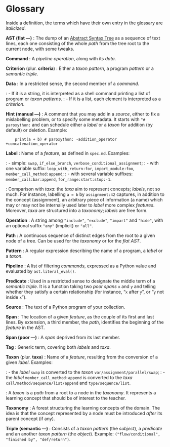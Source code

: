 # Glossary

Inside a definition, the terms which have their own entry in the glossary are _italicized_.

**AST (flat —)**
:   The dump of an [Abstract Syntax Tree](https://en.wikipedia.org/wiki/Abstract_syntax_tree) as a sequence of text lines, each one consisting of the whole _path_ from the tree root to the current node, with some tweaks.

**Command**
:   A _pipeline_ _operation_, along with its _data_.

**Criterion** (plur. **criteria**)
:   Either a _taxon_ _pattern_, a program _pattern_ or a _semantic triple_.

**Data**
:   In a restricted sense, the second member of a _command_.

:   - If it is a string, it is interpreted as a shell command printing a list of program or _taxon_ _patterns_.
:   - If it is a list, each element is interpreted as a _criterion_.

**Hint (manual —)**
:   A comment that you may add in a _source_, either to fix a mislabelling problem, or to specify some metadata. It starts with `"# paroxython:` and can schedule either a _label_ or a _taxon_ for addition (by default) or deletion. Example:

        print(a + b) # paroxython: -addition_operator +concatenation_operator

**Label**
:   Name of a _feature_, as defined in `spec.md`. Examples:

:   - simple: `swap`, `if_else_branch`, `verbose_conditional_assignment`;
:   - with one variable suffix: `loop_with_return:for`, `import_module:foo`, `member_call_method:append`;
:   - with several variable suffixes: `member_call:bar:append`, `for_range:start:stop:-1`.

:   Comparison with _taxa_: the _taxa_ aim to represent concepts; _labels_, not so much. For instance, labelling `a = b` by `assignment:42` captures, in addition to the concept (assignment), an arbitrary piece of information (a name) which may or may not be internally used later to _label_ more complex _features_. Moreover, _taxa_ are structured into a _taxonomy_; _labels_ are free form.

**Operation**
:   A string among `"include"`, `"exclude"`, `"impart"` and `"hide"`, with an optional suffix `"any"` (implicit) or `"all"`.

**Path**
:   A continuous sequence of distinct edges from the root to a given node of a tree. Can be used for the _taxonomy_ or for the _flat AST_.

**Pattern**
:   A regular expression describing the name of a program, a _label_ or a _taxon_.

**Pipeline**
:   A list of filtering _commands_, expressed as a Python value and evaluated by `ast.literal_eval()`.

**Predicate**
:   Used in a restricted sense to designate the middle term of a _semantic triple_. It is a function taking two _poor spans_ `x` and `y` and telling whether they satisfy a certain relationship (for instance, “`x` after `y`”, or “`y` not inside `x`”).

**Source**
:   The text of a Python program of your collection.

**Span**
:   The location of a given _feature_, as the couple of its first and last lines. By extension, a third member, the _path_, identifies the beginning of the _feature_ in the AST.

**Span (poor —)**
:   A _span_ deprived from its last member.

**Tag**
:   Generic term, covering both _labels_ and _taxa_.

**Taxon** (plur. **taxa**)
:   Name of a _feature_, resulting from the conversion of a given _label_. Examples:

:   - the _label_ `swap` is converted to the _taxon_ `var/assignment/parallel/swap`;
:   - the _label_ `member_call_method:append` is converted to the _taxa_ `call/method/sequence/list/append` and `type/sequence/list`.

:   A _taxon_ is a _path_ from a root to a node in the _taxonomy_. It represents a learning concept that should be of interest to the teacher.

**Taxonomy**
:   A forest structuring the learning concepts of the domain. The idea is that the concept represented by a node must be introduced _after_ its parent concept (if any).

**Triple (semantic —)**
:   Consists of a _taxon_ _pattern_ (the _subject_), a _predicate_ and an another _taxon_ _pattern_ (the _object_). Example: `("flow/conditional", "finished by", "def/return")`.
